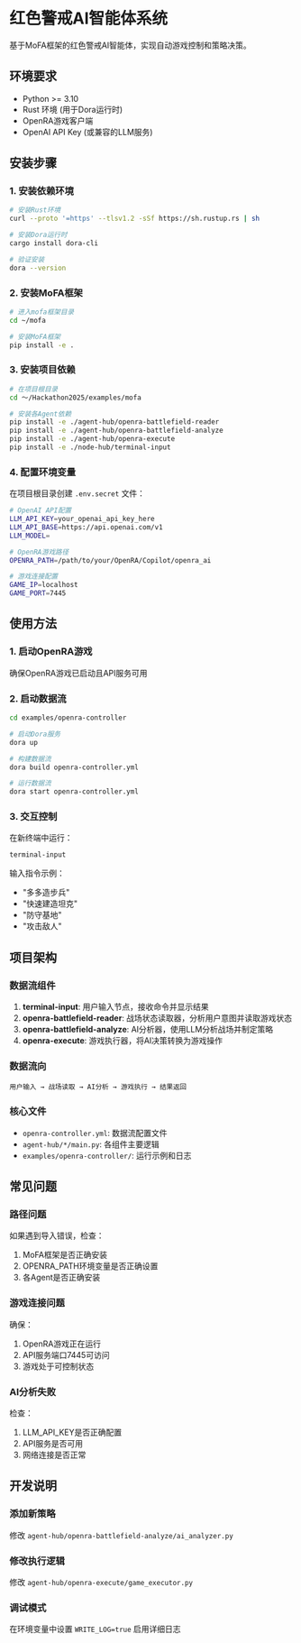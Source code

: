 # 红色警戒AI智能体系统

基于MoFA框架的红色警戒AI智能体，实现自动游戏控制和策略决策。

## 环境要求

- Python >= 3.10
- Rust 环境 (用于Dora运行时)
- OpenRA游戏客户端
- OpenAI API Key (或兼容的LLM服务)

## 安装步骤

### 1. 安装依赖环境

```bash
# 安装Rust环境
curl --proto '=https' --tlsv1.2 -sSf https://sh.rustup.rs | sh

# 安装Dora运行时 
cargo install dora-cli

# 验证安装
dora --version
```

### 2. 安装MoFA框架

```bash
# 进入mofa框架目录
cd ~/mofa

# 安装MoFA框架
pip install -e .
```

### 3. 安装项目依赖

```bash
# 在项目根目录
cd ～/Hackathon2025/examples/mofa

# 安装各Agent依赖
pip install -e ./agent-hub/openra-battlefield-reader
pip install -e ./agent-hub/openra-battlefield-analyze  
pip install -e ./agent-hub/openra-execute
pip install -e ./node-hub/terminal-input
```

### 4. 配置环境变量

在项目根目录创建 `.env.secret` 文件：

```bash
# OpenAI API配置
LLM_API_KEY=your_openai_api_key_here
LLM_API_BASE=https://api.openai.com/v1
LLM_MODEL=

# OpenRA游戏路径 
OPENRA_PATH=/path/to/your/OpenRA/Copilot/openra_ai

# 游戏连接配置
GAME_IP=localhost
GAME_PORT=7445
```

## 使用方法

### 1. 启动OpenRA游戏
确保OpenRA游戏已启动且API服务可用

### 2. 启动数据流

```bash
cd examples/openra-controller

# 启动Dora服务
dora up

# 构建数据流
dora build openra-controller.yml

# 运行数据流
dora start openra-controller.yml
```

### 3. 交互控制

在新终端中运行：

```bash
terminal-input
```

输入指令示例：
- "多多造步兵"
- "快速建造坦克"  
- "防守基地"
- "攻击敌人"

## 项目架构

### 数据流组件

1. **terminal-input**: 用户输入节点，接收命令并显示结果
2. **openra-battlefield-reader**: 战场状态读取器，分析用户意图并读取游戏状态
3. **openra-battlefield-analyze**: AI分析器，使用LLM分析战场并制定策略
4. **openra-execute**: 游戏执行器，将AI决策转换为游戏操作

### 数据流向

```
用户输入 → 战场读取 → AI分析 → 游戏执行 → 结果返回
```

### 核心文件

- `openra-controller.yml`: 数据流配置文件
- `agent-hub/*/main.py`: 各组件主要逻辑
- `examples/openra-controller/`: 运行示例和日志

## 常见问题

### 路径问题
如果遇到导入错误，检查：
1. MoFA框架是否正确安装
2. OPENRA_PATH环境变量是否正确设置
3. 各Agent是否正确安装

### 游戏连接问题
确保：
1. OpenRA游戏正在运行
2. API服务端口7445可访问
3. 游戏处于可控制状态

### AI分析失败
检查：
1. LLM_API_KEY是否正确配置
2. API服务是否可用
3. 网络连接是否正常

## 开发说明

### 添加新策略
修改 `agent-hub/openra-battlefield-analyze/ai_analyzer.py`

### 修改执行逻辑  
修改 `agent-hub/openra-execute/game_executor.py`

### 调试模式
在环境变量中设置 `WRITE_LOG=true` 启用详细日志